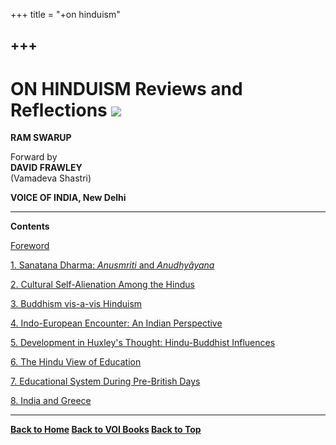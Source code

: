 +++
title = "+on hinduism"

+++
------------------------------------------------------------------------

# ON HINDUISM Reviews and Reflections  ![](ohrr.jpg)

**RAM SWARUP**  
  
Forward by  
**DAVID FRAWLEY**  
(Vamadeva Shastri)  
 

**VOICE OF INDIA, New Delhi**

------------------------------------------------------------------------

**Contents**

[Foreword](fore.htm)

[1. Sanatana Dharma: *Anusmriti* and *Anudhyâyana*](ch01.htm)  
  

[2. Cultural Self-Alienation Among the Hindus](ch02.htm)  
  

[3. Buddhism vis-a-vis Hinduism](ch03.htm)  
  

[4. Indo-European Encounter: An Indian Perspective](ch04.htm)  
  

[5. Development in Huxley's Thought: Hindu-Buddhist
Influences](ch05.htm)  
  

[6. The Hindu View of Education](ch06.htm)  
  

[7. Educational System During Pre-British Days](ch07.htm)  
  

[8. India and Greece](ch08.htm)  

 

------------------------------------------------------------------------

**[Back to Home](http://voi.org)    [Back to VOI
Books](http://voi.org/books)    [Back to Top](#top)**
